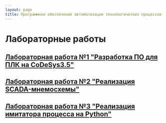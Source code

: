 ```yaml
---
layout: page
title: Программное обеспечение автоматизации технологических процессов и производств
---
```



# Лабораторные работы

## [Лабораторная работа №1 "Разработка ПО для ПЛК на CoDeSys3.5"]()

## [Лабораторная работа №2 "Реализация SCADA-мнемосхемы"]()

## [Лабораторная работа №3 "Реализация имитатора процесса на Python"]()
